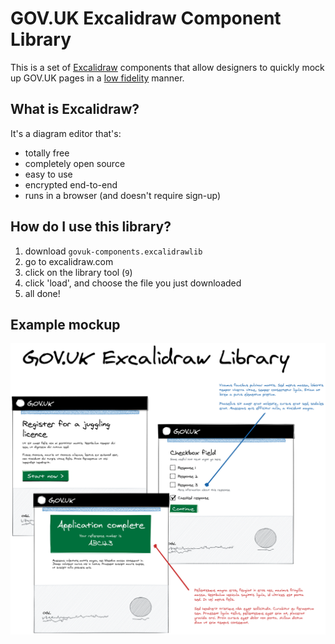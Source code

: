 # GOV.UK Excalidraw Component Library

This is a set of [Excalidraw](https://excalidraw.com/) components that allow designers to quickly mock up
GOV.UK pages in a [low fidelity](https://www.nngroup.com/articles/ux-prototype-hi-lo-fidelity/)
manner.

## What is Excalidraw?

It's a diagram editor that's:

* totally free
* completely open source
* easy to use
* encrypted end-to-end
* runs in a browser (and doesn't require sign-up)

## How do I use this library?

1. download `govuk-components.excalidrawlib`
2. go to excalidraw.com
3. click on the library tool (`9`)
4. click 'load', and choose the file you just downloaded
5. all done!

## Example mockup

![Screengrab of example use](example.png)
